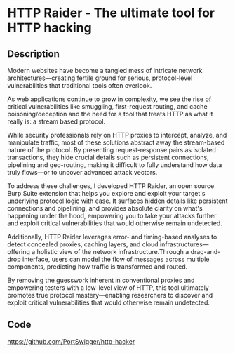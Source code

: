 # HTTP Raider - The ultimate tool for HTTP hacking

## Description
Modern websites have become a tangled mess of intricate network architectures—creating fertile ground for serious, protocol-level vulnerabilities that traditional tools often overlook.

As web applications continue to grow in complexity, we see the rise of critical vulnerabilities like smuggling, first-request routing, and cache poisoning/deception and the need for a tool that treats HTTP as what it really is: a stream based protocol.

While security professionals rely on HTTP proxies to intercept, analyze, and manipulate traffic, most of these solutions abstract away the stream-based nature of the protocol. By presenting request-response pairs as isolated transactions, they hide crucial details such as persistent connections, pipelining and geo-routing, making it difficult to fully understand how data truly flows—or to uncover advanced attack vectors.

To address these challenges, I developed HTTP Raider, an open source Burp Suite extension that helps you explore and exploit your target's underlying protocol logic with ease. It surfaces hidden details like persistent connections and pipelining, and provides absolute clarity on what's happening under the hood, empowering you to take your attacks further and exploit critical vulnerabilities that would otherwise remain undetected.

Additionally, HTTP Raider leverages error- and timing-based analyses to detect concealed proxies, caching layers, and cloud infrastructures—offering a holistic view of the network infrastructure.Through a drag-and-drop interface, users can model the flow of messages across multiple components, predicting how traffic is transformed and routed.

By removing the guesswork inherent in conventional proxies and empowering testers with a low-level view of HTTP, this tool ultimately promotes true protocol mastery—enabling researchers to discover and exploit critical vulnerabilities that would otherwise remain undetected.

## Code
https://github.com/PortSwigger/http-hacker
